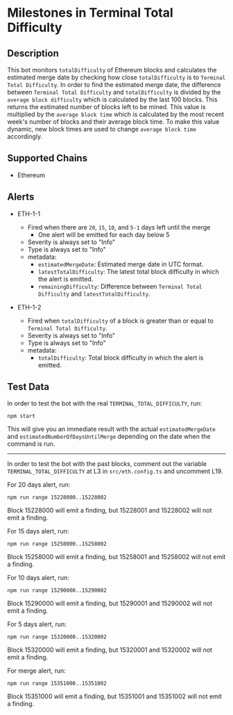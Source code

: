 # Milestones in Terminal Total Difficulty

## Description

This bot monitors `totalDifficulty` of Ethereum blocks and calculates the estimated merge date by checking how close `totalDifficulty` is to `Terminal Total Difficulty`.
In order to find the estimated merge date, the difference between `Terminal Total Difficulty` and `totalDifficulty` is divided by the `average block difficulty` which is calculated by the last 100 blocks. This returns the estimated number of blocks left to be mined. This value is multiplied by the `average block time` which is calculated by the most recent week's number of blocks and their average block time. To make this value dynamic, new block times are used to change `average block time` accordingly.

## Supported Chains

- Ethereum

## Alerts

- ETH-1-1

  - Fired when there are `20`, `15`, `10`, and `5-1` days left until the merge
    - One alert will be emitted for each day below 5
  - Severity is always set to "Info"
  - Type is always set to "Info"
  - metadata:
    - `estimatedMergeDate`: Estimated merge date in UTC format.
    - `latestTotalDifficulty`: The latest total block difficulty in which the alert is emitted.
    - `remainingDifficulty`: Difference between `Terminal Total Difficulty` and `latestTotalDifficulty`.

- ETH-1-2
  - Fired when `totalDifficulty` of a block is greater than or equal to `Terminal Total Difficulty`.
  - Severity is always set to "Info"
  - Type is always set to "Info"
  - metadata:
    - `totalDifficulty`: Total block difficulty in which the alert is emitted.

## Test Data

In order to test the bot with the real `TERMINAL_TOTAL_DIFFICULTY`, run:

```
npm start
```

This will give you an immediate result with the actual `estimatedMergeDate` and `estimatedNumberOfDaysUntilMerge` depending on the date when the command is run.

---

In order to test the bot with the past blocks, comment out the variable `TERMINAL_TOTAL_DIFFICULTY` at L3 in `src/eth.config.ts` and uncomment L19.

For 20 days alert, run:

```
npm run range 15228000..15228002
```

Block 15228000 will emit a finding, but 15228001 and 15228002 will not emit a finding.

For 15 days alert, run:

```
npm run range 15258000..15258002
```

Block 15258000 will emit a finding, but 15258001 and 15258002 will not emit a finding.

For 10 days alert, run:

```
npm run range 15290000..15290002
```

Block 15290000 will emit a finding, but 15290001 and 15290002 will not emit a finding.

For 5 days alert, run:

```
npm run range 15320000..15320002
```

Block 15320000 will emit a finding, but 15320001 and 15320002 will not emit a finding.

For merge alert, run:

```
npm run range 15351000..15351002
```

Block 15351000 will emit a finding, but 15351001 and 15351002 will not emit a finding.
